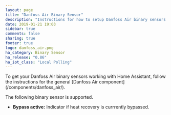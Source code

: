 ```yaml
---
layout: page
title: "Danfoss Air Binary Sensor"
description: "Instructions for how to setup Danfoss Air binary sensors within Home Assistant."
date: 2019-01-21 19:03
sidebar: true
comments: false
sharing: true
footer: true
logo: danfoss_air.png
ha_category: Binary Sensor
ha_release: "0.86"
ha_iot_class: "Local Polling"
---
```


<p class='note'>
To get your Danfoss Air binary sensors working with Home Assistant, follow the instructions for the general [Danfoss Air component](/components/danfoss_air/).
</p>

The following binary sensor is supported.
* **Bypass active:** Indicator if heat recovery is currrently bypassed. 
